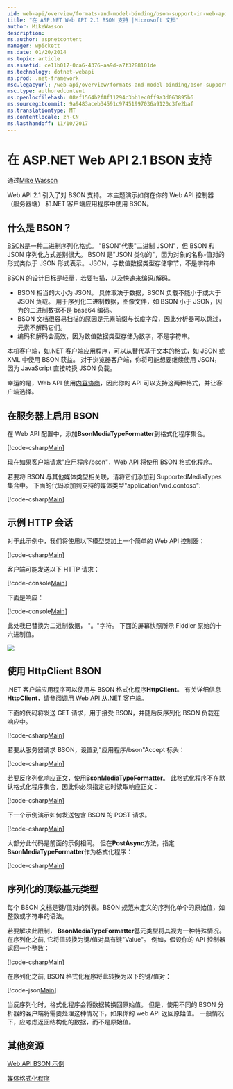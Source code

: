 ```yaml
---
uid: web-api/overview/formats-and-model-binding/bson-support-in-web-api-21
title: "在 ASP.NET Web API 2.1 BSON 支持 |Microsoft 文档"
author: MikeWasson
description: 
ms.author: aspnetcontent
manager: wpickett
ms.date: 01/20/2014
ms.topic: article
ms.assetid: ce11b017-0ca6-4376-aa9d-a7f3288101de
ms.technology: dotnet-webapi
ms.prod: .net-framework
msc.legacyurl: /web-api/overview/formats-and-model-binding/bson-support-in-web-api-21
msc.type: authoredcontent
ms.openlocfilehash: 08ef1564b2f8f11294c3bb1ec0ff9a3d063895b6
ms.sourcegitcommit: 9a9483aceb34591c97451997036a9120c3fe2baf
ms.translationtype: MT
ms.contentlocale: zh-CN
ms.lasthandoff: 11/10/2017
---
```

<a name="bson-support-in-aspnet-web-api-21"></a>在 ASP.NET Web API 2.1 BSON 支持
====================
通过[Mike Wasson](https://github.com/MikeWasson)

Web API 2.1 引入了对 BSON 支持。 本主题演示如何在你的 Web API 控制器 （服务器端） 和.NET 客户端应用程序中使用 BSON。

## <a name="what-is-bson"></a>什么是 BSON？

[BSON](http://bsonspec.org/)是一种二进制序列化格式。 "BSON"代表"二进制 JSON"，但 BSON 和 JSON 序列化方式差别很大。 BSON 是"JSON 类似的"，因为对象的名称-值对的形式类似于 JSON 形式表示。 JSON，与数值数据类型存储字节，不是字符串

BSON 的设计目标是轻量，若要扫描，以及快速来编码/解码。

- BSON 相当的大小为 JSON。 具体取决于数据，BSON 负载不能小于或大于 JSON 负载。 用于序列化二进制数据，图像文件，如 BSON 小于 JSON，因为的二进制数据不是 base64 编码。
- BSON 文档很容易扫描的原因是元素前缀与长度字段，因此分析器可以跳过，元素不解码它们。
- 编码和解码会高效，因为数值数据类型存储为数字，不是字符串。

本机客户端，如.NET 客户端应用程序，可以从替代基于文本的格式，如 JSON 或 XML 中使用 BSON 获益。 对于浏览器客户端，你将可能想要继续使用 JSON，因为 JavaScript 直接转换 JSON 负载。

幸运的是，Web API 使用[内容协商](content-negotiation.md)，因此你的 API 可以支持这两种格式，并让客户端选择。

## <a name="enabling-bson-on-the-server"></a>在服务器上启用 BSON

在 Web API 配置中，添加**BsonMediaTypeFormatter**到格式化程序集合。

[!code-csharp[Main](bson-support-in-web-api-21/samples/sample1.cs)]

现在如果客户端请求"应用程序/bson"，Web API 将使用 BSON 格式化程序。

若要将 BSON 与其他媒体类型相关联，请将它们添加到 SupportedMediaTypes 集合中。 下面的代码添加到支持的媒体类型"application/vnd.contoso":

[!code-csharp[Main](bson-support-in-web-api-21/samples/sample2.cs)]

## <a name="example-http-session"></a>示例 HTTP 会话

对于此示例中，我们将使用以下模型类加上一个简单的 Web API 控制器：

[!code-csharp[Main](bson-support-in-web-api-21/samples/sample3.cs)]

客户端可能发送以下 HTTP 请求：

[!code-console[Main](bson-support-in-web-api-21/samples/sample4.cmd)]

下面是响应：

[!code-console[Main](bson-support-in-web-api-21/samples/sample5.cmd)]

此处我已替换为二进制数据， &quot;。&quot;字符。 下面的屏幕快照所示 Fiddler 原始的十六进制值。

[![](bson-support-in-web-api-21/_static/image2.png)](bson-support-in-web-api-21/_static/image1.png)

## <a name="using-bson-with-httpclient"></a>使用 HttpClient BSON

.NET 客户端应用程序可以使用与 BSON 格式化程序**HttpClient**。 有关详细信息**HttpClient**，请参阅[调用 Web API 从.NET 客户端](../advanced/calling-a-web-api-from-a-net-client.md)。

下面的代码将发送 GET 请求，用于接受 BSON，并随后反序列化 BSON 负载在响应中。

[!code-csharp[Main](bson-support-in-web-api-21/samples/sample6.cs)]

若要从服务器请求 BSON，设置到"应用程序/bson"Accept 标头：

[!code-csharp[Main](bson-support-in-web-api-21/samples/sample7.cs)]

若要反序列化响应正文，使用**BsonMediaTypeFormatter**。 此格式化程序不在默认格式化程序集合，因此你必须指定它时读取响应正文：

[!code-csharp[Main](bson-support-in-web-api-21/samples/sample8.cs)]

下一个示例演示如何发送包含 BSON 的 POST 请求。

[!code-csharp[Main](bson-support-in-web-api-21/samples/sample9.cs)]

大部分此代码是前面的示例相同。 但在**PostAsync**方法，指定**BsonMediaTypeFormatter**作为格式化程序：

[!code-csharp[Main](bson-support-in-web-api-21/samples/sample10.cs)]

## <a name="serializing-top-level-primitive-types"></a>序列化的顶级基元类型

每个 BSON 文档是键/值对的列表。BSON 规范未定义的序列化单个的原始值，如整数或字符串的语法。

若要解决此限制， **BsonMediaTypeFormatter**基元类型将其视为一种特殊情况。 在序列化之前, 它将值转换为键/值对具有键"Value"。 例如，假设你的 API 控制器返回一个整数：

[!code-csharp[Main](bson-support-in-web-api-21/samples/sample11.cs)]

在序列化之前, BSON 格式化程序将此转换为以下的键/值对：

[!code-json[Main](bson-support-in-web-api-21/samples/sample12.json)]

当反序列化时，格式化程序会将数据转换回原始值。 但是，使用不同的 BSON 分析器的客户端将需要处理这种情况下，如果你的 web API 返回原始值。 一般情况下，应考虑返回结构化的数据，而不是原始值。

## <a name="additional-resources"></a>其他资源

[Web API BSON 示例](https://aspnet.codeplex.com/SourceControl/latest#Samples/WebApi/BSONSample/)

[媒体格式化程序](media-formatters.md)
